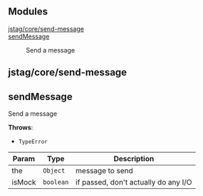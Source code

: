 ## Modules

<dl>
<dt><a href="#module_jstag/core/send-message">jstag/core/send-message</a></dt>
<dd></dd>
<dt><a href="#module_sendMessage">sendMessage</a></dt>
<dd><p>Send a message</p>
</dd>
</dl>

<a name="module_jstag/core/send-message"></a>

## jstag/core/send-message
<a name="module_sendMessage"></a>

## sendMessage
Send a message

**Throws**:

- <code>TypeError</code> 


| Param | Type | Description |
| --- | --- | --- |
| the | <code>Object</code> | message to send |
| isMock | <code>boolean</code> | if passed, don't actually do any I/O |

